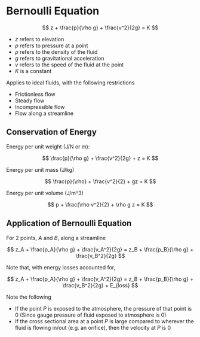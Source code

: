 # Bernoulli Equation

$$
z + \frac{p}{\rho g} + \frac{v^2}{2g} = K
$$

- $z$ refers to elevation
- $p$ refers to pressure at a point
- $\rho$ refers to the density of the fluid
- $g$ refers to gravitational acceleration
- $v$ refers to the speed of the fluid at the point
- $K$ is a constant

Applies to ideal fluids, with the following restrictions

- Frictionless flow
- Steady flow
- Incompressible flow
- Flow along a streamline

## Conservation of Energy

Energy per unit weight (J/N or m):

$$
\frac{p}{\rho g} + \frac{v^2}{2g} + z = K
$$

Energy per unit mass (J/kg)

$$
\frac{p}{\rho} + \frac{v^2}{2} + gz = K
$$

Energy per unit volume (J/m^3)

$$
p + \frac{\rho v^2}{2} + \rho g z = K
$$

## Application of Bernoulli Equation

For 2 points, $A$ and $B$, along a streamline

$$
z_A + \frac{p_A}{\rho g} + \frac{v_A^2}{2g} = z_B + \frac{p_B}{\rho g} + \frac{v_B^2}{2g}
$$

Note that, with energy losses accounted for,

$$
z_A + \frac{p_A}{\rho g} + \frac{v_A^2}{2g} = z_B + \frac{p_B}{\rho g} + \frac{v_B^2}{2g} + E_{loss}
$$

Note the following

- If the point $P$ is exposed to the atmosphere, the pressure of that point is $0$ (Since gauge pressure of fluid exposed to atmosphere is 0)
- If the cross sectional area at a point $P$ is large compared to wherever the fluid is flowing in/out (e.g. an orifice), then the velocity at $P$ is 0
